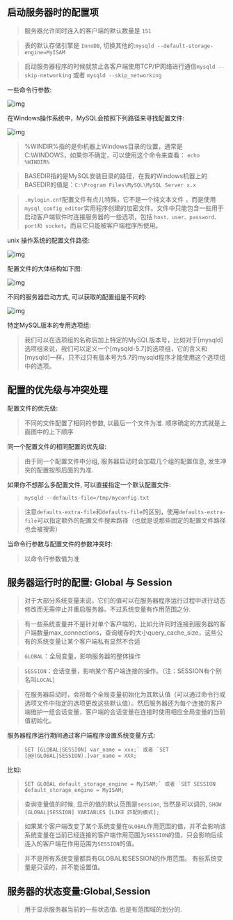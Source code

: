 ## 启动服务器时的配置项

> 服务器允许同时连入的客户端的默认数量是 `151`

> 表的默认存储引擎是 `InnoDB`, 切换其他的:`mysqld --default-storage-engine=MyISAM`

> 启动服务器程序的时候就禁止各客户端使用TCP/IP网络进行通信`mysqld --skip-networking` 或者 `mysqld --skip_networking`

一些命令行参数:

![img](https://s1.ax1x.com/2020/03/31/GKQP74.png)

在Windows操作系统中，MySQL会按照下列路径来寻找配置文件:

![img](https://s1.ax1x.com/2020/03/31/GKQRDU.png)

> %WINDIR%指的是你机器上Windows目录的位置，通常是C:\WINDOWS，如果你不确定，可以使用这个命令来查看： `echo %WINDIR%`

> BASEDIR指的是MySQL安装目录的路径，在我的Windows机器上的BASEDIR的值是：`C:\Program Files\MySQL\MySQL Server x.x`

> `.mylogin.cnf`配置文件有点儿特殊，它不是一个纯文本文件 ，而是使用`mysql_config_editor`实用程序创建的加密文件。文件中只能包含一些用于启动客户端软件时连接服务器的一些选项，包括 `host、user、password、port和 socket`。而且它只能被客户端程序所使用。

unix 操作系统的配置文件路径:

![img](https://s1.ax1x.com/2020/03/31/GK1QfA.png)

配置文件的大体结构如下图:

![img](https://s1.ax1x.com/2020/03/31/GK1Dlq.png)

不同的服务器启动方式, 可以获取的配置组是不同的:

![img](https://s1.ax1x.com/2020/03/31/GK3ecq.png)

特定MySQL版本的专用选项组:

> 我们可以在选项组的名称后加上特定的MySQL版本号，比如对于[mysqld]选项组来说，我们可以定义一个[mysqld-5.7]的选项组，它的含义和[mysqld]一样，只不过只有版本号为5.7的mysqld程序才能使用这个选项组中的选项。

## 配置的优先级与冲突处理

配置文件的优先级:

> 不同的文件配置了相同的参数, 以最后一个文件为准. 顺序确定的方式就是上面图中的上下顺序

同一个配置文件的相同配置的优先级:

> 由于同一个配置文件中分组, 服务器启动时会加载几个组的配置信息, 发生冲突的配置按照后面的为准.

如果你不想那么多配置文件, 可以直接指定一个默认配置文件:

> ```
> mysqld --defaults-file=/tmp/myconfig.txt
> ```

> 注意`defaults-extra-file`和`defaults-file`的区别，使用`defaults-extra-file`可以指定额外的配置文件搜索路径（也就是说那些固定的配置文件路径也会被搜索）

当命令行参数与配置文件的参数冲突时:

> 以命令行参数值为准

## 服务器运行时的配置: Global 与 Session

> 对于大部分系统变量来说，它们的值可以在服务器程序运行过程中进行动态修改而无需停止并重启服务器。不过系统变量有作用范围之分.

> 有一些系统变量并不是针对单个客户端的，比如允许同时连接到服务器的客户端数量max_connections，查询缓存的大小query_cache_size，这些公有的系统变量让某个客户端私有显然不合适

> `GLOBAL`：全局变量，影响服务器的整体操作

> `SESSION`：会话变量，影响某个客户端连接的操作。（注：SESSION有个别名叫`LOCAL`）

> 在服务器启动时，会将每个全局变量初始化为其默认值（可以通过命令行或选项文件中指定的选项更改这些默认值）。然后服务器还为每个连接的客户端维护一组会话变量，客户端的会话变量在连接时使用相应全局变量的当前值初始化。

服务器程序运行期间通过客户端程序设置系统变量方式:

> ```
> SET [GLOBAL|SESSION] var_name = xxx;` 或者 `SET [@@(GLOBAL|SESSION).]var_name = XXX;
> ```

比如:

> ```
> SET GLOBAL default_storage_engine = MyISAM;` 或者 `SET SESSION default_storage_engine = MyISAM;
> ```

> 查询变量值的时候, 显示的值的默认范围是`session`, 当然是可以调的, `SHOW [GLOBAL|SESSION] VARIABLES [LIKE 匹配的模式];`

> 如果某个客户端改变了某个系统变量在`GLOBAL`作用范围的值，并不会影响该系统变量在当前已经连接的客户端作用范围为`SESSION`的值，只会影响后续连入的客户端在作用范围为`SESSION`的值。

> 并不是所有系统变量都具有GLOBAL和SESSION的作用范围。
> 有些系统变量是只读的，并不能设置值。

## 服务器的状态变量:Global,Session

> 用于显示服务器当前的一些状态值. 也是有范围域的划分的.
